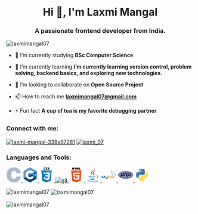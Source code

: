 <h1 align="center">Hi 👋, I'm Laxmi Mangal</h1>
<h3 align="center">A passionate frontend developer from India.</h3>

<p align="left"> <img src="https://komarev.com/ghpvc/?username=laxmimangal07&label=Profile%20views&color=0e75b6&style=flat" alt="laxmimangal07" /> </p>

- 🔭 I’m currently studying **BSc Computer Science**

- 🌱 I’m currently learning **I’m currently learning version control, problem solving, backend basics, and exploring new technologies.**

- 👯 I’m looking to collaborate on **Open Source Project**

- 📫 How to reach me **laxmimangal07@gmail.com**

- ⚡ Fun fact **A cup of tea is my favorite debugging partner**

<h3 align="left">Connect with me:</h3>
<p align="left">
<a href="https://linkedin.com/in/laxmi-mangal-338a97281" target="blank"><img align="center" src="https://raw.githubusercontent.com/rahuldkjain/github-profile-readme-generator/master/src/images/icons/Social/linked-in-alt.svg" alt="laxmi-mangal-338a97281" height="30" width="40" /></a>
<a href="https://www.leetcode.com/laxmi_07" target="blank"><img align="center" src="https://raw.githubusercontent.com/rahuldkjain/github-profile-readme-generator/master/src/images/icons/Social/leet-code.svg" alt="laxmi_07" height="30" width="40" /></a>
</p>

<h3 align="left">Languages and Tools:</h3>
<p align="left"> <a href="https://www.cprogramming.com/" target="_blank" rel="noreferrer"> <img src="https://raw.githubusercontent.com/devicons/devicon/master/icons/c/c-original.svg" alt="c" width="40" height="40"/> </a> <a href="https://www.w3schools.com/cpp/" target="_blank" rel="noreferrer"> <img src="https://raw.githubusercontent.com/devicons/devicon/master/icons/cplusplus/cplusplus-original.svg" alt="cplusplus" width="40" height="40"/> </a> <a href="https://www.w3schools.com/css/" target="_blank" rel="noreferrer"> <img src="https://raw.githubusercontent.com/devicons/devicon/master/icons/css3/css3-original-wordmark.svg" alt="css3" width="40" height="40"/> </a> <a href="https://git-scm.com/" target="_blank" rel="noreferrer"> <img src="https://www.vectorlogo.zone/logos/git-scm/git-scm-icon.svg" alt="git" width="40" height="40"/> </a> <a href="https://www.w3.org/html/" target="_blank" rel="noreferrer"> <img src="https://raw.githubusercontent.com/devicons/devicon/master/icons/html5/html5-original-wordmark.svg" alt="html5" width="40" height="40"/> </a> <a href="https://www.java.com" target="_blank" rel="noreferrer"> <img src="https://raw.githubusercontent.com/devicons/devicon/master/icons/java/java-original.svg" alt="java" width="40" height="40"/> </a> <a href="https://www.mysql.com/" target="_blank" rel="noreferrer"> <img src="https://raw.githubusercontent.com/devicons/devicon/master/icons/mysql/mysql-original-wordmark.svg" alt="mysql" width="40" height="40"/> </a> <a href="https://www.php.net" target="_blank" rel="noreferrer"> <img src="https://raw.githubusercontent.com/devicons/devicon/master/icons/php/php-original.svg" alt="php" width="40" height="40"/> </a> <a href="https://www.python.org" target="_blank" rel="noreferrer"> <img src="https://raw.githubusercontent.com/devicons/devicon/master/icons/python/python-original.svg" alt="python" width="40" height="40"/> </a> </p>

<p><img align="left" src="https://github-readme-stats.vercel.app/api/top-langs?username=laxmimangal07&show_icons=true&locale=en&layout=compact" alt="laxmimangal07" /></p>

<p>&nbsp;<img align="center" src="https://github-readme-stats.vercel.app/api?username=laxmimangal07&show_icons=true&locale=en" alt="laxmimangal07" /></p>

<p><img align="center" src="https://github-readme-streak-stats.herokuapp.com/?user=laxmimangal07&" alt="laxmimangal07" /></p>

